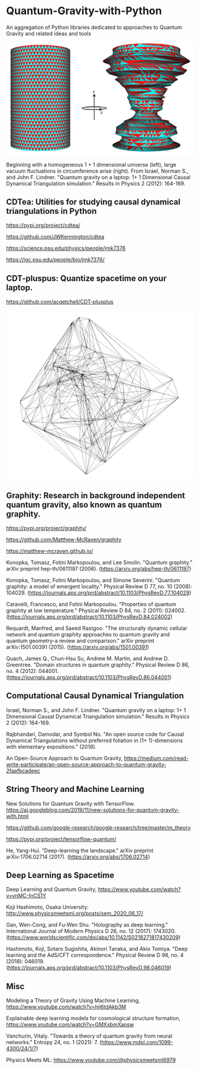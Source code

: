 # Quantum-Gravity-with-Python
An aggregation of Python libraries dedicated to approaches to Quantum Gravity and related ideas and tools

![](img/cdt1.png)

Beginning with a homogeneous 1 + 1 dimensional universe (left), large vacuum fluctuations in circumference arise (right). From Israel, Norman S., and John F. Lindner. "Quantum gravity on a laptop: 1+ 1 Dimensional Causal Dynamical Triangulation simulation." Results in Physics 2 (2012): 164-169.

## CDTea: Utilities for studying causal dynamical triangulations in Python

https://pypi.org/project/cdtea/

https://github.com/JWKennington/cdtea

https://science.psu.edu/physics/people/jmk7376

https://igc.psu.edu/people/bio/jmk7376/

## CDT-pluspus: Quantize spacetime on your laptop.

https://github.com/acgetchell/CDT-plusplus

![](img/cdt_plusplus.png)



## Graphity: Research in background independent quantum gravity, also known as quantum graphity.

https://pypi.org/project/graphity/

https://github.com/Matthew-McRaven/graphity

https://matthew-mcraven.github.io/

Konopka, Tomasz, Fotini Markopoulou, and Lee Smolin. "Quantum graphity." arXiv preprint hep-th/0611197 (2006). (https://arxiv.org/abs/hep-th/0611197)

Konopka, Tomasz, Fotini Markopoulou, and Simone Severini. "Quantum graphity: a model of emergent locality." Physical Review D 77, no. 10 (2008): 104029. (https://journals.aps.org/prd/abstract/10.1103/PhysRevD.77.104029)

Caravelli, Francesco, and Fotini Markopoulou. "Properties of quantum graphity at low temperature." Physical Review D 84, no. 2 (2011): 024002. (https://journals.aps.org/prd/abstract/10.1103/PhysRevD.84.024002)

Requardt, Manfred, and Saeed Rastgoo. "The structurally dynamic cellular network and quantum graphity approaches to quantum gravity and quantum geometry-a review and comparison." arXiv preprint arXiv:1501.00391 (2015). (https://arxiv.org/abs/1501.00391)

Quach, James Q., Chun-Hsu Su, Andrew M. Martin, and Andrew D. Greentree. "Domain structures in quantum graphity." Physical Review D 86, no. 4 (2012): 044001. (https://journals.aps.org/prd/abstract/10.1103/PhysRevD.86.044001)

## Computational Causal Dynamical Triangulation

Israel, Norman S., and John F. Lindner. "Quantum gravity on a laptop: 1+ 1 Dimensional Causal Dynamical Triangulation simulation." Results in Physics 2 (2012): 164-169.

Rajbhandari, Damodar, and Symbol No. "An open source code for Causal Dynamical Triangulations without preferred foliation in (1+ 1)-dimensions with elementary expositions." (2018).

An Open-Source Approach to Quantum Gravity, https://medium.com/read-write-participate/an-open-source-approach-to-quantum-gravity-2faafbcadeec

## String Theory and Machine Learning

New Solutions for Quantum Gravity with TensorFlow. https://ai.googleblog.com/2019/11/new-solutions-for-quantum-gravity-with.html

https://github.com/google-research/google-research/tree/master/m_theory

https://pypi.org/project/tensorflow-quantum/

He, Yang-Hui. "Deep-learning the landscape." arXiv preprint arXiv:1706.02714 (2017). (https://arxiv.org/abs/1706.02714)

## Deep Learning as Spacetime

Deep Learning and Quantum Gravity, https://www.youtube.com/watch?v=vnMC-InCS1Y

Koji Hashimoto, Osaka University: http://www.physicsmeetsml.org/posts/sem_2020_06_17/

Gan, Wen-Cong, and Fu-Wen Shu. "Holography as deep learning." International Journal of Modern Physics D 26, no. 12 (2017): 1743020. (https://www.worldscientific.com/doi/abs/10.1142/S0218271817430209)

Hashimoto, Koji, Sotaro Sugishita, Akinori Tanaka, and Akio Tomiya. "Deep learning and the AdS/CFT correspondence." Physical Review D 98, no. 4 (2018): 046019. (https://journals.aps.org/prd/abstract/10.1103/PhysRevD.98.046019)

## Misc

Modeling a Theory of Gravity Using Machine Learning, https://www.youtube.com/watch?v=hij6tdAkb3M

Explainable deep learning models for cosmological structure formation, https://www.youtube.com/watch?v=GMXxbmXapsw

Vanchurin, Vitaly. "Towards a theory of quantum gravity from neural networks." Entropy 24, no. 1 (2021): 7. (https://www.mdpi.com/1099-4300/24/1/7)

Physics Meets ML: https://www.youtube.com/@physicsmeetsml6979




